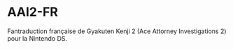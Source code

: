 # AAI2-FR
Fantraduction française de Gyakuten Kenji 2 (Ace Attorney Investigations 2) pour la Nintendo DS.
